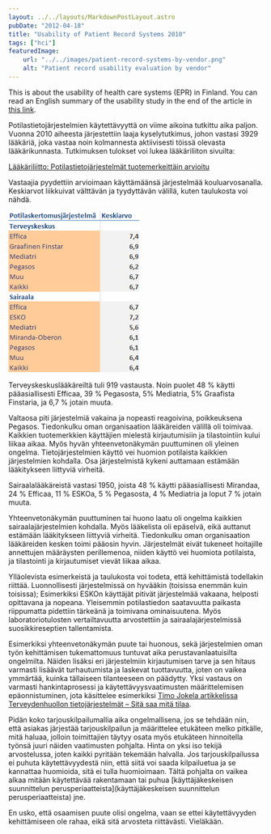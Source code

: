 ```yaml
---
layout: ../../layouts/MarkdownPostLayout.astro
pubDate: "2012-04-18"
title: "Usability of Patient Record Systems 2010"
tags: ["hci"]
featuredImage: 
    url: "../../images/patient-record-systems-by-vendor.png"
    alt: "Patient record usability evaluation by vendor"
---
```

This is about the usability of health care systems (EPR) in Finland. You can read an English summary of the usability study in the end of the article in [this link](http://www.laakariliitto.fi/files/potilastietojarjestelmatWinblad.pdf).

Potilastietojärjestelmien käytettävyyttä on viime aikoina tutkittu aika paljon. Vuonna 2010 aiheesta järjestettiin laaja kyselytutkimus, johon vastasi 3929 lääkäriä, joka vastaa noin kolmannesta aktiivisesti töissä olevasta lääkärikunnasta. Tutkimuksen tulokset voi lukea lääkäriliiton sivuilta:

[Lääkäriliitto: Potilastietojärjestelmät tuotemerkeittäin arvioitu](http://www.laakariliitto.fi/files/potilastietojarjestelmatWinblad.pdf)

Vastaajia pyydettiin arvioimaan käyttämäänsä järjestelmää kouluarvosanalla. Keskiarvot liikkuivat välttävän ja tyydyttävän välillä, kuten taulukosta voi nähdä.

![Potilastietojärjestelmät tuotemerkeittäin kouluarvosanoin arvosteltuina](../../images/patient-record-systems-by-vendor.png)

Terveyskeskuslääkäreiltä tuli 919 vastausta. Noin puolet 48 % käytti pääasiallisesti Efficaa, 39 % Pegasosta, 5% Mediatria, 5% Graafista Finstaria, ja 6,7 % jotain muuta. 

Valtaosa piti järjestelmiä vakaina ja nopeasti reagoivina, poikkeuksena Pegasos. Tiedonkulku oman organisaation lääkäreiden välillä oli toimivaa.  Kaikkien tuotemerkkien käyttäjien mielestä kirjautumisiin ja tilastointiin kului liikaa aikaa. Myös hyvän yhteenvetonäkymän puuttuminen oli yleinen ongelma. Tietojärjestelmien käyttö vei huomion potilaista kaikkien järjestelmien kohdalla. Osa järjestelmistä kykeni auttamaan estämään lääkitykseen liittyviä virheitä.

Sairaalalääkäreistä vastasi 1950, joista 48 % käytti pääasiallisesti Mirandaa, 24 % Efficaa, 11 % ESKOa, 5 % Pegasosta, 4 % Mediatria ja loput 7 % jotain muuta.

Yhteenvetonäkymän puuttuminen tai huono laatu oli ongelma kaikkien sairaalajärjestelmien kohdalla. Myös lääkelista oli epäselvä, eikä auttanut estämään lääkitykseen liittyviä virheitä. Tiedonkulku oman organisaation lääkäreiden kesken toimi pääosin hyvin. Järjestelmät eivät tukeneet hoitajille annettujen määräysten perillemenoa, niiden käyttö vei huomiota potilaista, ja tilastointi ja kirjautumiset vievät liikaa aikaa.

Ylläolevista esimerkeistä ja taulukosta voi todeta, että kehittämistä todellakin riittää. Luonnollisesti järjestelmissä on hyvääkin (toisissa enemmän kuin toisissa); Esimerkiksi ESKOn käyttäjät pitivät järjestelmää vakaana, helposti opittavana ja nopeana. Yleisemmin potilastiedon saatavuutta paikasta riippumatta pidettiin tärkeänä ja toimivana ominaisuutena. Myös laboratoriotulosten vertailtavuutta arvostettiin ja sairaalajärjestelmissä suosikkireseptien tallentamista.

Esimerkiksi yhteenvetonäkymän puute tai huonous, sekä järjestelmien oman työn kehittämisen tukemattomuus tuntuvat aika perustavanlaatuisilta ongelmilta. Näiden lisäksi eri järjestelmiin kirjautumisen tarve ja sen hitaus varmasti lisäävät turhautumista ja laskevat tuottavuutta, joten on vaikea ymmärtää, kuinka tällaiseen tilanteeseen on päädytty. Yksi vastaus on varmasti hankintaprosessi ja käytettävyysvaatimusten määrittelemisen epäonnistuminen, jota käsittelee esimerkiksi [Timo Jokela artikkelissa Terveydenhuollon tietojärjestelmät – Sitä saa mitä tilaa](http://www.finnanest.fi/files/jokelat_terveydenhuollon.pdf).

Pidän koko tarjouskilpailumallia aika ongelmallisena, jos se tehdään niin, että asiakas järjestää tarjouskilpailun ja määrittelee etukäteen melko pitkälle, mitä haluaa, jolloin toimittajien täytyy osata myös etukäteen hinnoitella työnsä juuri näiden vaatimusten pohjalta. Hinta on yksi iso tekijä arvostelussa, joten kaikki pyritään tekemään halvalla. Jos tarjouskilpailussa ei puhuta käytettävyydestä niin, että siitä voi saada kilpailuetua ja se kannattaa huomioida, sitä ei tulla huomioimaan. Tältä pohjalta on vaikea alkaa mitään käytettävää rakentamaan tai puhua [käyttäjäkeskeisen suunnittelun perusperiaatteista](käyttäjäkeskeisen suunnittelun perusperiaatteista) jne. 

En usko, että osaamisen puute olisi ongelma, vaan se ettei käytettävyyden kehittämiseen ole rahaa, eikä sitä arvosteta riittävästi. Vieläkään.

